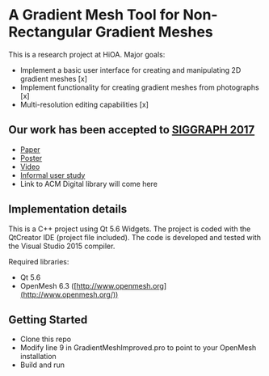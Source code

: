 # A Gradient Mesh Tool for Non-Rectangular Gradient Meshes

This is a research project at HiOA.
Major goals:
* Implement a basic user interface for creating and manipulating 2D gradient meshes [x]
* Implement functionality for creating gradient meshes from photographs [x]
* Multi-resolution editing capabilities [x]

## Our work has been accepted to [SIGGRAPH 2017](s2017.siggraph.org/)
- [Paper](https://svergja.no/wp-content/uploads/2017/07/GradientMeshTool.pdf)
- [Poster](https://svergja.no/wp-content/uploads/2017/07/Poster.pdf)
- [Video](https://www.youtube.com/watch?v=N3q8WE9iYZ4)
- [Informal user study](https://svergja.no/wp-content/uploads/2017/07/Informal-user-study.pdf)
- Link to ACM Digital library will come here

## Implementation details
This is a C++ project using Qt 5.6 Widgets.
The project is coded with the QtCreator IDE (project file included).
The code is developed and tested with the Visual Studio 2015 compiler.

Required libraries:
* Qt 5.6
* OpenMesh 6.3 ([http://www.openmesh.org](http://www.openmesh.org/))

## Getting Started
- Clone this repo
- Modify line 9 in GradientMeshImproved.pro to point to your OpenMesh installation
- Build and run
